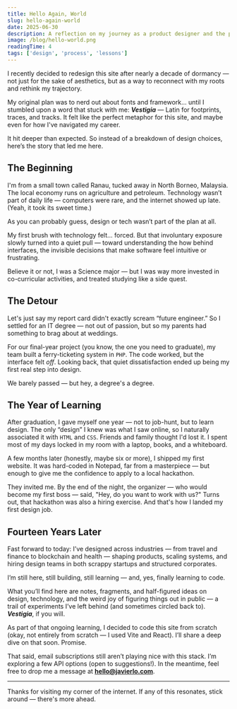 ```yaml
---
title: Hello Again, World
slug: hello-again-world
date: 2025-06-30
description: A reflection on my journey as a product designer and the path forward
image: /blog/hello-world.png
readingTime: 4
tags: ['design', 'process', 'lessons']
---
```


I recently decided to redesign this site after nearly a decade of dormancy — not just for the sake of aesthetics, but as a way to reconnect with my roots and rethink my trajectory.

My original plan was to nerd out about fonts and framework... until I stumbled upon a word that stuck with me: **_Vestigia_** — Latin for footprints, traces, and tracks. It felt like the perfect metaphor for this site, and maybe even for how I've navigated my career.

It hit deeper than expected. So instead of a breakdown of design choices, here’s the story that led me here.

## The Beginning

I'm from a small town called Ranau, tucked away in North Borneo, Malaysia. The local economy runs on agriculture and petroleum. Technology wasn’t part of daily life — computers were rare, and the internet showed up late. (Yeah, it took its sweet time.)

As you can probably guess, design or tech wasn’t part of the plan at all.

My first brush with technology felt... forced. But that involuntary exposure slowly turned into a quiet pull — toward understanding the how behind interfaces, the invisible decisions that make software feel intuitive or frustrating.

Believe it or not, I was a Science major — but I was way more invested in co-curricular activities, and treated studying like a side quest.

## The Detour

Let's just say my report card didn't exactly scream “future engineer.” So I settled for an IT degree — not out of passion, but so my parents had something to brag about at weddings.

For our final-year project (you know, the one you need to graduate), my team built a ferry-ticketing system in `PHP`. The code worked, but the interface felt _off_. Looking back, that quiet dissatisfaction ended up being my first real step into design.

We barely passed — but hey, a degree's a degree.

## The Year of Learning

After graduation, I gave myself one year — not to job-hunt, but to learn design. The only “design” I knew was what I saw online, so I naturally associated it with `HTML` and `CSS`. Friends and family thought I'd lost it. I spent most of my days locked in my room with a laptop, books, and a whiteboard.

A few months later (honestly, maybe six or more), I shipped my first website. It was hard-coded in Notepad, far from a masterpiece — but enough to give me the confidence to apply to a local hackathon.

They invited me. By the end of the night, the organizer — who would become my first boss — said, "Hey, do you want to work with us?" Turns out, that hackathon was also a hiring exercise. And that's how I landed my first design job.

## Fourteen Years Later

Fast forward to today: I’ve designed across industries — from travel and finance to blockchain and health — shaping products, scaling systems, and hiring design teams in both scrappy startups and structured corporates.

I’m still here, still building, still learning — and, yes, finally learning to code.

What you’ll find here are notes, fragments, and half-figured ideas on design, technology, and the weird joy of figuring things out in public — a trail of experiments I’ve left behind (and sometimes circled back to). **_Vestigia_**, if you will.

As part of that ongoing learning, I decided to code this site from scratch (okay, not entirely from scratch — I used Vite and React). I’ll share a deep dive on that soon. Promise.

That said, email subscriptions still aren’t playing nice with this stack. I’m exploring a few API options (open to suggestions!). In the meantime, feel free to drop me a message at [**hello@javierlo.com**](mailto:hello@javierlo.com).

---

Thanks for visiting my corner of the internet. If any of this resonates, stick around — there's more ahead.
